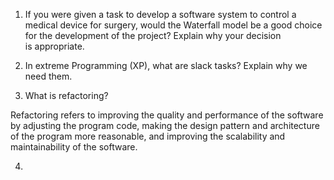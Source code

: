 1. If you were given a task to develop a software system to control a medical device for surgery, would the Waterfall model be a good choice for the development of the project? Explain why your decision is appropriate.

2. In extreme Programming (XP), what are slack tasks? Explain why we need them.

3. What is refactoring?

Refactoring refers to improving the quality and performance of the software by adjusting the program code, making the design pattern and architecture of the program more reasonable, and improving the scalability and maintainability of the software.

4. 